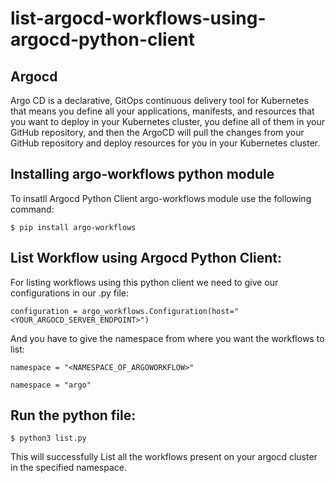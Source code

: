 # list-argocd-workflows-using-argocd-python-client

## Argocd
Argo CD is a declarative, GitOps continuous delivery tool for Kubernetes that means you define all your applications, manifests, and resources that you want to deploy in your Kubernetes cluster, you define all of them in your GitHub repository, and then the ArgoCD will pull the changes from your GitHub repository and deploy resources for you in your Kubernetes cluster.


## Installing argo-workflows python module

To insatll Argocd Python Client argo-workflows module use the following command:

```
$ pip install argo-workflows
```

## List Workflow using Argocd Python Client:
For listing workflows using this python client we need to give our configurations in our .py file:

```
configuration = argo_workflows.Configuration(host="<YOUR_ARGOCD_SERVER_ENDPOINT>")

```

And you have to give the namespace from where you want the workflows to list:

```
namespace = "<NAMESPACE_OF_ARGOWORKFLOW>"
```


```
namespace = "argo"  
```


## Run the python file:

```
$ python3 list.py
```

This will successfully List all the workflows present on your argocd cluster in the specified namespace.
